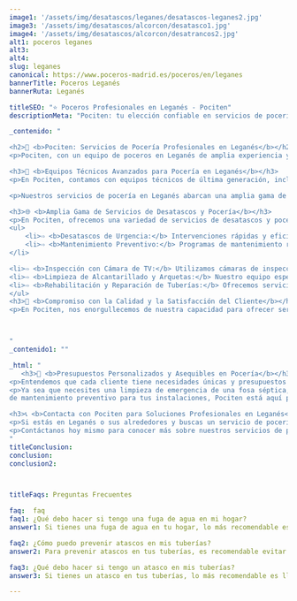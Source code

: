 ```yaml
---
image1: '/assets/img/desatascos/leganes/desatascos-leganes2.jpg'
image3: '/assets/img/desatascos/alcorcon/desatasco1.jpg'
image4: '/assets/img/desatascos/alcorcon/desatrancos2.jpg'
alt1: poceros leganes
alt3:
alt4:
slug: leganes
canonical: https://www.poceros-madrid.es/poceros/en/leganes
bannerTitle: Poceros Leganés
bannerRuta: Leganés

titleSEO: "⭐ Poceros Profesionales en Leganés - Pociten"
descriptionMeta: "Pociten: tu elección confiable en servicios de pocería en Leganés. Comprometidos con la calidad y mejoramos tu presupuesto. Llámanos al 647 37 67 82 📱."

_contenido: "

<h2>🚰 <b>Pociten: Servicios de Pocería Profesionales en Leganés</b></h2>
<p>Pociten, con un equipo de poceros en Leganés de amplia experiencia y trayectoria, ofrece servicios de desatascos y trabajos de pocería profesionales y adaptados a cada situación. Nos destacamos por nuestro enfoque en brindar soluciones a medida, garantizando resultados efectivos y duraderos en todos nuestros proyectos.</p>

<h3>🔧 <b>Equipos Técnicos Avanzados para Pocería en Leganés</b></h3>
<p>En Pociten, contamos con equipos técnicos de última generación, incluyendo camiones cuba con sistemas de absorción avanzados. Estos equipos nos permiten realizar la limpieza y el mantenimiento de pozos, fosas sépticas, arquetas y más, con la máxima eficiencia y en un tiempo récord. Nuestra tecnología nos permite abordar cualquier reto, desde trabajos residenciales hasta proyectos comerciales e industriales de gran envergadura.</p>

<p>Nuestros servicios de pocería en Leganés abarcan una amplia gama de trabajos, incluyendo la limpieza de pozos negros, fosas sépticas, depósitos, tanques y arquetas. Utilizamos equipos de alta capacidad para garantizar resultados profesionales y de calidad en cada intervención. Nuestra experiencia y compromiso con la calidad nos han convertido en una de las empresas líderes en el sector de la pocería en Leganés.</p>

<h3>🌐 <b>Amplia Gama de Servicios de Desatascos y Pocería</b></h3>
<p>En Pociten, ofrecemos una variedad de servicios de desatascos y pocería, adaptándonos a las necesidades específicas de cada cliente. Nuestros servicios incluyen:</p>
<ul>
    <li>⇨ <b>Desatascos de Urgencia:</b> Intervenciones rápidas y eficientes para solucionar atascos inesperados en tuberías, desagües y alcantarillados.<br></li>
    <li>⇨ <b>Mantenimiento Preventivo:</b> Programas de mantenimiento regulares para evitar problemas futuros en fosas sépticas, pozos y sistemas de alcantarillado.<br
</li>

<li>⇨ <b>Inspección con Cámara de TV:</b> Utilizamos cámaras de inspección de última generación para diagnosticar y evaluar el estado interno de tuberías y sistemas de drenaje, lo que nos permite detectar problemas antes de que se agraven.<br></li>
<li>⇨ <b>Limpieza de Alcantarillado y Arquetas:</b> Nuestro equipo especializado realiza la limpieza y el mantenimiento de alcantarillados y arquetas, asegurando su funcionalidad y previniendo atascos y otros problemas.<br></li>
<li>⇨ <b>Rehabilitación y Reparación de Tuberías:</b> Ofrecemos servicios de rehabilitación y reparación de tuberías, incluyendo técnicas de encamisado sin zanja, para restaurar la infraestructura de saneamiento sin excavaciones disruptivas.<br></li>
</ul>
<h3>🌟 <b>Compromiso con la Calidad y la Satisfacción del Cliente</b></h3>
<p>En Pociten, nos enorgullecemos de nuestra capacidad para ofrecer servicios de desatascos y pocería de la más alta calidad en Leganés. Nuestro compromiso con la excelencia y la atención al detalle garantiza que cada proyecto se complete con los más altos estándares. Durante años, hemos construido una sólida reputación basada en la confianza, la fiabilidad y la satisfacción del cliente, lo que nos ha convertido en una referencia en el sector de la pocería en Leganés y sus alrededores.</p>



"
_contenido1: ""

_html: "
   <h3>💬 <b>Presupuestos Personalizados y Asequibles en Pocería</b></h3>
<p>Entendemos que cada cliente tiene necesidades únicas y presupuestos diferentes. Por eso, en Pociten, ofrecemos presupuestos personalizados y competitivos para todos nuestros servicios de desatascos y pocería. Nuestro equipo experto analizará tu situación específica y te propondrá la mejor solución al mejor precio. No dudes en contactarnos para obtener un presupuesto sin compromiso y descubrir cómo podemos ayudarte con tus necesidades de pocería en Leganés.</p>
<p>Ya sea que necesites una limpieza de emergencia de una fosa séptica, una inspección detallada de tu sistema de alcantarillado o un plan
de mantenimiento preventivo para tus instalaciones, Pociten está aquí para ayudarte. Nuestro enfoque se centra en proporcionar soluciones efectivas y sostenibles, minimizando las interrupciones y maximizando la eficiencia de tu sistema de saneamiento.</p>

<h3>📞 <b>Contacta con Pociten para Soluciones Profesionales en Leganés</b></h3>
<p>Si estás en Leganés o sus alrededores y buscas un servicio de pocería fiable y profesional, Pociten es tu mejor opción. Estamos disponibles para atender tus necesidades las 24 horas del día, los 7 días de la semana, garantizando una respuesta rápida y efectiva a cualquier problema que puedas tener. Con Pociten, puedes estar seguro de que recibirás un servicio de la más alta calidad, realizado por un equipo de profesionales dedicados a garantizar la mejor experiencia para el cliente.</p>
<p>Contáctanos hoy mismo para conocer más sobre nuestros servicios de pocería en Leganés y cómo podemos ayudarte a mantener tus sistemas de fontanería y alcantarillado en óptimas condiciones. Ya sea para una emergencia, un proyecto de mantenimiento o una consulta general, nuestro equipo está listo y dispuesto a proporcionarte la mejor atención y asesoramiento profesional. En Pociten, tu satisfacción es nuestra prioridad.</p>
"
titleConclusion: 
conclusion:
conclusion2: 



titleFaqs: Preguntas Frecuentes

faq:  faq
faq1: ¿Qué debo hacer si tengo una fuga de agua en mi hogar?
answer1: Si tienes una fuga de agua en tu hogar, lo más recomendable es cerrar la llave de paso del agua y llamar a un fontanero de confianza para que realice las reparaciones necesarias.

faq2: ¿Cómo puedo prevenir atascos en mis tuberías?
answer2: Para prevenir atascos en tus tuberías, es recomendable evitar verter restos orgánicos, grasas y aceites por los desagües, no arrojar objetos extraños, realizar un mantenimiento regular de las tuberías y utilizar productos de limpieza adecuados.

faq3: ¿Qué debo hacer si tengo un atasco en mis tuberías?
answer3: Si tienes un atasco en tus tuberías, lo más recomendable es llamar a un profesional de desatascos en Leganés como Pociten, para que realice las reparaciones necesarias y evitar empeorar la situación.

---
```

